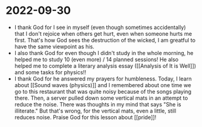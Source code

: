 # 2022-09-30
- I thank God for I see in myself (even though sometimes accidentally) that I don't rejoice when others get hurt, even when someone hurts me first. That's how God sees the destruction of the wicked, I am greatful to have the same viewpoint as his.
- I also thank God for even though I didn't study in the whole morning, he helped me to study 10 (even more) / 14 planned sessions! He also helped me to complete a literary analysis essay ([[Analysis of It is Well]]) and some tasks for physics!!
- I thank God for he answered my prayers for humbleness. Today, I learn about [[Sound waves (physics)]] and I remembered about one time we go to this restaurant that was quite noisy because of the songs playing there. Then, a server pulled down some vertical mats in an attempt to reduce the noise. There was thoughts in my mind that says "She is illiterate." But that's wrong, for the vertical mats, even a little, still reduces noise. Praise God for this lesson about [[pride]]!